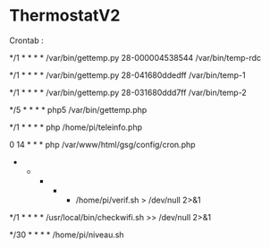 # ThermostatV2



Crontab : 

*/1 * * * * /var/bin/gettemp.py 28-000004538544 /var/bin/temp-rdc

*/1 * * * * /var/bin/gettemp.py 28-041680ddedff /var/bin/temp-1

*/1 * * * * /var/bin/gettemp.py 28-031680ddd7ff /var/bin/temp-2

*/5 * * * * php5 /var/bin/gettemp.php 

*/1 * * * * php /home/pi/teleinfo.php

0 14 * * * php /var/www/html/gsg/config/cron.php

* * * * * /home/pi/verif.sh > /dev/null 2>&1

*/1 * * * * /usr/local/bin/checkwifi.sh >> /dev/null 2>&1

*/30 * * * * /home/pi/niveau.sh

